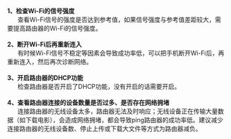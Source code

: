 <b>1、检查Wi-Fi的信号强度</b><br>
&nbsp;&nbsp;&nbsp;&nbsp;&nbsp;&nbsp;查看Wi-Fi信号的强度是否达到参考值，如果信号强度与参考值差距较大，需要提高路由器的Wi-Fi的信号强度。<br><br>
<b>2、断开Wi-Fi后再重新连入</b><br>
&nbsp;&nbsp;&nbsp;&nbsp;&nbsp;&nbsp;有时候Wi-Fi信号不稳定等因素会导致成功率低，可以把手机断开Wi-Fi后，再重新连入，然后再次诊断网络。<br><br>
<b>3、开启路由器的DHCP功能</b><br>
&nbsp;&nbsp;&nbsp;&nbsp;&nbsp;&nbsp;检查路由器是否开启了DHCP功能，没有开启的话需要开启。 <br><br>
<b>4、查看路由器连接的设备数量是否过多、是否存在网络拥堵</b><br>
&nbsp;&nbsp;&nbsp;&nbsp;&nbsp;&nbsp;连接路由器的无线设备太多，路由器无法及时响应；无线设备正在传输大量数据（如下载电影），会造成网络拥堵，都会导致ping路由器的成功率低。建议减少连接路由器的无线设备数、停止上传或下载大文件等方式为路由器减负。
